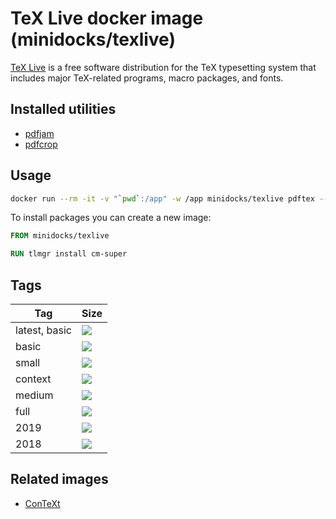 TeX Live docker image (minidocks/texlive)
=========================================

[TeX Live](https://www.tug.org/texlive/) is a free software distribution for
the TeX typesetting system that includes major TeX-related programs,
macro packages, and fonts.

Installed utilities
-------------------

- [pdfjam](http://go.warwick.ac.uk/pdfjam)
- [pdfcrop](http://pdfcrop.sourceforge.net/)

Usage
-----

```bash
docker run --rm -it -v "`pwd`:/app" -w /app minidocks/texlive pdftex --version
```

To install packages you can create a new image:
```dockerfile
FROM minidocks/texlive

RUN tlmgr install cm-super
```

Tags
----

 Tag           | Size
 ---           | ----
 latest, basic | [![](https://images.microbadger.com/badges/image/minidocks/texlive.svg)](https://microbadger.com/images/minidocks/texlive)
 basic         | [![](https://images.microbadger.com/badges/image/minidocks/texlive:basic.svg)](https://microbadger.com/images/minidocks/texlive:basic)
 small         | [![](https://images.microbadger.com/badges/image/minidocks/texlive:small.svg)](https://microbadger.com/images/minidocks/texlive:small)
 context       | [![](https://images.microbadger.com/badges/image/minidocks/texlive:context.svg)](https://microbadger.com/images/minidocks/texlive:context)
 medium        | [![](https://images.microbadger.com/badges/image/minidocks/texlive:medium.svg)](https://microbadger.com/images/minidocks/texlive:medium)
 full          | [![](https://images.microbadger.com/badges/image/minidocks/texlive:full.svg)](https://microbadger.com/images/minidocks/texlive:full)
 2019          | [![](https://images.microbadger.com/badges/image/minidocks/texlive:2019.svg)](https://microbadger.com/images/minidocks/texlive:2019)
 2018          | [![](https://images.microbadger.com/badges/image/minidocks/texlive:2018.svg)](https://microbadger.com/images/minidocks/texlive:2018)

Related images
--------------

- [ConTeXt](https://github.com/minidocks/context)
